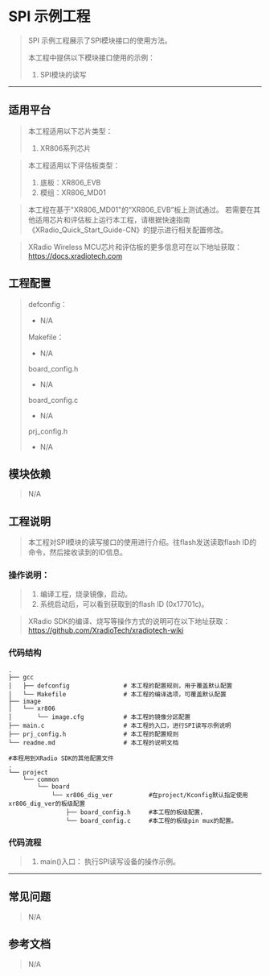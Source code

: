 # SPI 示例工程

> SPI 示例工程展示了SPI模块接口的使用方法。
>
> 本工程中提供以下模块接口使用的示例：
>
> 1. SPI模块的读写

---

## 适用平台

> 本工程适用以下芯片类型：
>
> 1. XR806系列芯片

> 本工程适用以下评估板类型：
> 1. 底板：XR806_EVB
> 2. 模组：XR806_MD01

> 本工程在基于"XR806_MD01"的“XR806_EVB”板上测试通过。
> 若需要在其他适用芯片和评估板上运行本工程，请根据快速指南《XRadio_Quick_Start_Guide-CN》的提示进行相关配置修改。

> XRadio Wireless MCU芯片和评估板的更多信息可在以下地址获取：
> https://docs.xradiotech.com

## 工程配置

> defconfig：
>
> - N/A
>
> Makefile：
>
> - N/A
>
> board_config.h
>
> - N/A
>
> board_config.c
>
> - N/A
>
> prj_config.h
>
> - N/A

## 模块依赖

> N/A

## 工程说明

> 本工程对SPI模块的读写接口的使用进行介绍。往flash发送读取flash ID的命令，然后接收读到的ID信息。
>

### 操作说明：

> 1. 编译工程，烧录镜像，启动。
> 3. 系统启动后，可以看到获取到的flash ID (0x17701c)。

> XRadio SDK的编译、烧写等操作方式的说明可在以下地址获取：
> https://github.com/XradioTech/xradiotech-wiki

### 代码结构
```
.
├── gcc
│   ├── defconfig               # 本工程的配置规则，用于覆盖默认配置
│   └── Makefile                # 本工程的编译选项，可覆盖默认配置
├── image
│   └── xr806
│       └── image.cfg           # 本工程的镜像分区配置
├── main.c                      # 本工程的入口，进行SPI读写示例说明
├── prj_config.h                # 本工程的配置规则
└── readme.md                   # 本工程的说明文档

#本程用到XRadio SDK的其他配置文件
.
└── project
    └── common
        └── board
            └── xr806_dig_ver          #在project/Kconfig默认指定使用xr806_dig_ver的板级配置
                ├── board_config.h     #本工程的板级配置，
                └── board_config.c     #本工程的板级pin mux的配置。
```
### 代码流程

> 1. main()入口： 执行SPI读写设备的操作示例。
> 

---

## 常见问题

> N/A

## 参考文档

> N/A
